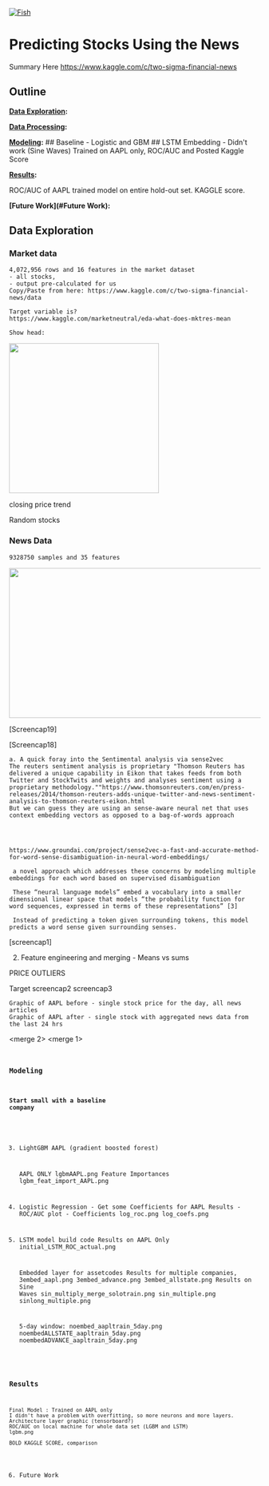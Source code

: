 [![Fish](https://github.com/joeshull/what_the_fish_beta/blob/master/readme_graphics/bettafish.jpg)](#)

# Predicting Stocks Using the News
Summary Here
https://www.kaggle.com/c/two-sigma-financial-news


## Outline

**[Data Exploration](#data-exploration):** 

**[Data Processing](#data-processing):** 

**[Modeling](#image-eda):** 
	## Baseline - Logistic and GBM
	## LSTM
		Embedding - Didn't work (Sine Waves)
		Trained on AAPL only, ROC/AUC and Posted Kaggle Score

**[Results](#results):**

ROC/AUC of AAPL trained model on entire hold-out set. KAGGLE score.

**[Future Work](#Future Work):** 


## Data Exploration

###	Market data
	4,072,956 rows and 16 features in the market dataset
	- all stocks,
	- output pre-calculated for us
	Copy/Paste from here: https://www.kaggle.com/c/two-sigma-financial-news/data

	Target variable is?
	https://www.kaggle.com/marketneutral/eda-what-does-mktres-mean

	Show head:

<img src="screencap20" height="300px"></img>

closing price trend
<screencap17>

Random stocks
<screencap15>





### News Data
	9328750 samples and 35 features

<img src="wordcloud.png" width="600px" height="300px"></img>

[Screencap19]

[Screencap18]

	a. A quick foray into the Sentimental analysis via sense2vec
	The reuters sentiment analysis is proprietary "Thomson Reuters has delivered a unique capability in Eikon that takes feeds from both Twitter and StockTwits and weights and analyses sentiment using a proprietary methodology.""https://www.thomsonreuters.com/en/press-releases/2014/thomson-reuters-adds-unique-twitter-and-news-sentiment-analysis-to-thomson-reuters-eikon.html
	But we can guess they are using an sense-aware neural net that uses context embedding vectors as opposed to a bag-of-words approach




	https://www.groundai.com/project/sense2vec-a-fast-and-accurate-method-for-word-sense-disambiguation-in-neural-word-embeddings/

	 a novel approach which addresses these concerns by modeling multiple embeddings for each word based on supervised disambiguation

	 These “neural language models” embed a vocabulary into a smaller dimensional linear space that models “the probability function for word sequences, expressed in terms of these representations” [3]

	 Instead of predicting a token given surrounding tokens, this model predicts a word sense given surrounding senses.

[screencap1]

2. Feature engineering and merging - Means vs sums

PRICE OUTLIERS
<screencap14>
<screencap13>
<screencap12>
<screencap11>
<screencap10>
<screencap9>
<screencap7>

Target 
screencap2
screencap3

	Graphic of AAPL before - single stock price for the day, all news articles
	Graphic of AAPL after - single stock with aggregated news data from the last 24 hrs
<merge 2>
<merge 1>
<code for merging on trading day>



### Modeling
#### Start small with a baseline company
3. LightGBM AAPL (gradient boosted forest)
	
	
	AAPL ONLY
	lgbmAAPL.png
	Feature Importances
	lgbm_feat_import_AAPL.png



4. Logistic Regression - Get some Coefficients for AAPL
	Results - ROC/AUC plot - Coefficients
	log_roc.png
	log_coefs.png

5. LSTM 
	model build code
	Results on AAPL Only
	initial_LSTM_ROC_actual.png

	Embedded layer for assetcodes
	Results for multiple companies,
		3embed_aapl.png
		3embed_advance.png
		3embed_allstate.png
	Results on Sine Waves
		sin_multiply_merge_solotrain.png
		sin_multiple.png
		sinlong_multiple.png


	5-day window:
	noembed_aapltrain_5day.png
	noembedALLSTATE_aapltrain_5day.png
	noembedADVANCE_aapltrain_5day.png



### Results
	Final Model : Trained on AAPL only 
	I didn't have a problem with overfitting, so more neurons and more layers.
	Architecture layer graphic (tensorboard?)
	ROC/AUC on local machine for whole data set (LGBM and LSTM)
	lgbm.png

	BOLD KAGGLE SCORE, comparison

6. Future Work

	






